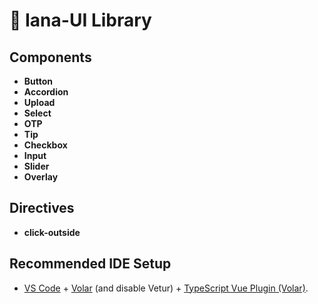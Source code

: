 # &#x1F9CA; Iana-UI Library

## Components

- **Button**
- **Accordion**
- **Upload**
- **Select**
- **OTP**
- **Tip**
- **Checkbox**
- **Input**
- **Slider**
- **Overlay**

## Directives

- **click-outside**

## Recommended IDE Setup

- [VS Code](https://code.visualstudio.com/) + [Volar](https://marketplace.visualstudio.com/items?itemName=Vue.volar) (and disable Vetur) + [TypeScript Vue Plugin (Volar)](https://marketplace.visualstudio.com/items?itemName=Vue.vscode-typescript-vue-plugin).
